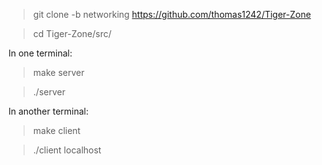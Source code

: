 > git clone -b networking https://github.com/thomas1242/Tiger-Zone

> cd Tiger-Zone/src/

In one terminal: 

> make server 

>./server

In another terminal: 

> make client 

>./client localhost
